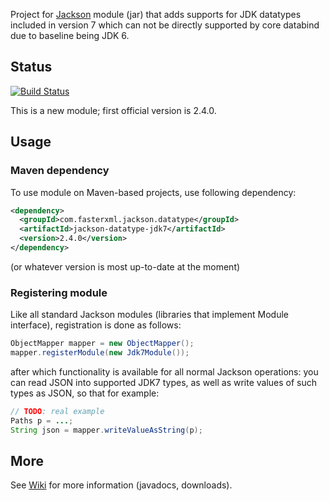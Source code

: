 Project for [Jackson](https://github.com/FasterXML/jackson) module (jar)
that adds supports for JDK datatypes included in version 7 which can not be directly
supported by core databind due to baseline being JDK 6.

## Status

[![Build Status](https://travis-ci.org/FasterXML/jackson-datatype-jdk7.svg)](https://travis-ci.org/FasterXML/jackson-datatype-jdk7)

This is a new module; first official version is 2.4.0.

## Usage

### Maven dependency

To use module on Maven-based projects, use following dependency:

```xml
<dependency>
  <groupId>com.fasterxml.jackson.datatype</groupId>
  <artifactId>jackson-datatype-jdk7</artifactId>
  <version>2.4.0</version>
</dependency>    
```

(or whatever version is most up-to-date at the moment)

### Registering module

Like all standard Jackson modules (libraries that implement Module interface), registration is done as follows:

```java
ObjectMapper mapper = new ObjectMapper();
mapper.registerModule(new Jdk7Module());
```

after which functionality is available for all normal Jackson operations:
you can read JSON into supported JDK7 types, as well as write values of such types as JSON, so that for example:

```java
// TODO: real example
Paths p = ...;
String json = mapper.writeValueAsString(p);
```

## More

See [Wiki](../../wiki) for more information (javadocs, downloads).
